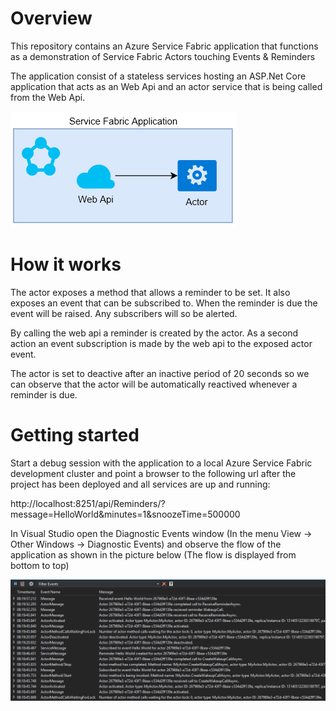 # Overview
This repository contains an Azure Service Fabric application that functions as a demonstration of Service Fabric Actors touching Events &amp; Reminders

The application consist of a stateless services hosting an ASP.Net Core application that acts as an Web Api and an actor service that is being called from the Web Api.

![Application Overview](blobs/overview.PNG?raw=true)

# How it works
The actor exposes a method that allows a reminder to be set. It also exposes an event that can be subscribed to. When the reminder is due the event will be raised. Any subscribers will so be alerted.

By calling the web api a reminder is created by the actor. As a second action an event subscription is made by the web api to the exposed actor event.

The actor is set to deactive after an inactive period of 20 seconds so we can observe that the actor will be automatically reactived whenever a reminder is due.

# Getting started
Start a debug session with the application to a local Azure Service Fabric development cluster and point a browser to the following url after the project has been deployed and all services are up and running:

http://localhost:8251/api/Reminders/?message=HelloWorld&minutes=1&snoozeTime=500000

In Visual Studio open the Diagnostic Events window (In the menu View -> Other Windows -> Diagnostic Events) and observe the flow of the application as shown in the picture below (The flow is displayed from bottom to top)

![Application Overview](blobs/asf-actors-output.PNG?raw=true)
